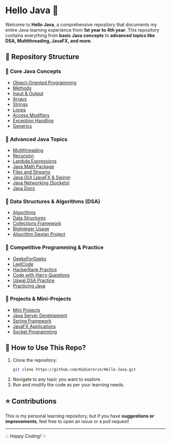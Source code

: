 # Hello Java 🚀

Welcome to **Hello Java**, a comprehensive repository that documents my entire Java learning experience from **1st year to 4th year**. This repository contains everything from **basic Java concepts** to **advanced topics like DSA, Multithreading, JavaFX, and more**.

## 📌 Repository Structure

### 🔹 **Core Java Concepts**
- [Object-Oriented Programming](001_Object_Oriented_Programming/)
- [Methods](01.Methods/)
- [Input & Output](02.InputOutput/)
- [Arrays](03.Array/)
- [Strings](04.String/)
- [Loops](05.Loops/)
- [Access Modifiers](06.AccessModifier/)
- [Exception Handling](08.Exception/)
- [Generics](13.Generics/)

### 🔹 **Advanced Java Topics**
- [Multithreading](07.Multithreading/)
- [Recursion](15.Recursion/)
- [Lambda Expressions](19.LambdaExpression/)
- [Java Math Package](17.java_Math_Package/)
- [Files and Streams](14.FilesAndStreams/)
- [Java GUI (JavaFX & Swing)](18.Java_GUI/)
- [Java Networking (Sockets)](20_JavaSocket/)
- [Java Docs](12.JavaDocs/)

### 🔹 **Data Structures & Algorithms (DSA)**
- [Algorithms](000_Algorithms/)
- [Data Structures](10.DataStructure/)
- [Collections Framework](10.DataStructure_CollectionFramework/)
- [BigInteger Usage](BigInteger/)
- [Algorithm Design Project](Algo_Design_Project/)

### 🔹 **Competitive Programming & Practice**
- [GeeksForGeeks](000_GeeksForGeeks/)
- [LeetCode](LeetCode/)
- [HackerRank Practice](HackerRank_Practise/)
- [Code with Harry Questions](Code_WIth_Harry_Questions/)
- [Ujjwal DSA Practice](UjjwalDSA/)
- [Practicing Java](Practise/)

### 🔹 **Projects & Mini-Projects**
- [Mini Projects](Mini_Project/)
- [Java Server Development](z_JavaServer/)
- [Spring Framework](a_SPRING/)
- [JavaFX Applications](JavaFX/)
- [Socket Programming](20_JavaSocket/)


## 📢 How to Use This Repo?
1. Clone the repository:
   ```sh
   git clone https://github.com/Kodiererin/Hello-Java.git
   ```
2. Navigate to any topic you want to explore.
3. Run and modify the code as per your learning needs.

## ⭐ Contributions
This is my personal learning repository, but if you have **suggestions or improvements**, feel free to open an issue or a pull request!

---
💡 *Happy Coding!* ✨
